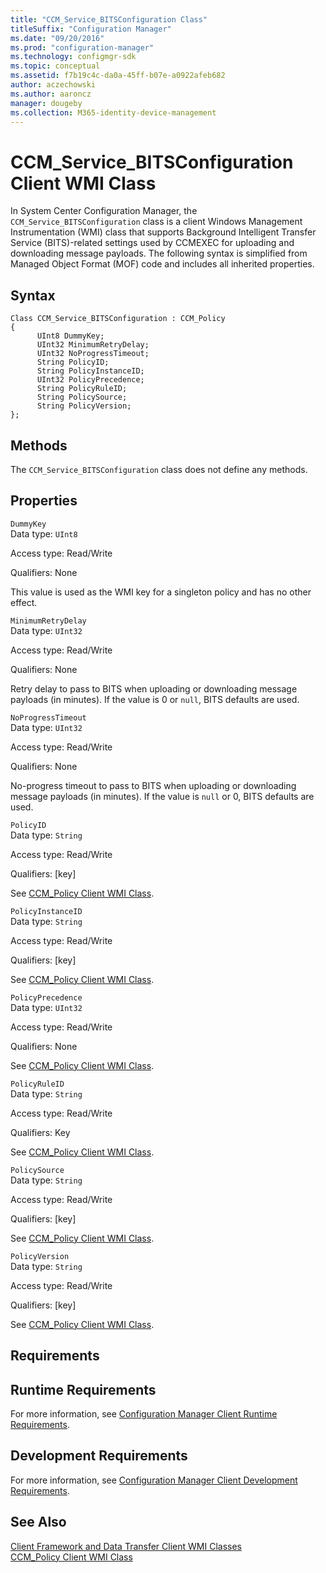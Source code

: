 ```yaml
---
title: "CCM_Service_BITSConfiguration Class"
titleSuffix: "Configuration Manager"
ms.date: "09/20/2016"
ms.prod: "configuration-manager"
ms.technology: configmgr-sdk
ms.topic: conceptual
ms.assetid: f7b19c4c-da0a-45ff-b07e-a0922afeb682
author: aczechowski
ms.author: aaroncz
manager: dougeby
ms.collection: M365-identity-device-management
---
```

# CCM_Service_BITSConfiguration Client WMI Class
In System Center Configuration Manager, the `CCM_Service_BITSConfiguration` class is a client Windows Management Instrumentation (WMI) class that supports Background Intelligent Transfer Service (BITS)-related settings used by CCMEXEC for uploading and downloading message payloads. The following syntax is simplified from Managed Object Format (MOF) code and includes all inherited properties.  

## Syntax  

```  
Class CCM_Service_BITSConfiguration : CCM_Policy  
{  
      UInt8 DummyKey;  
      UInt32 MinimumRetryDelay;  
      UInt32 NoProgressTimeout;  
      String PolicyID;  
      String PolicyInstanceID;  
      UInt32 PolicyPrecedence;  
      String PolicyRuleID;  
      String PolicySource;  
      String PolicyVersion;  
};  
```  

## Methods  
 The `CCM_Service_BITSConfiguration` class does not define any methods.  

## Properties  
 `DummyKey`  
 Data type: `UInt8`  

 Access type: Read/Write  

 Qualifiers: None  

 This value is used as the WMI key for a singleton policy and has no other effect.  

 `MinimumRetryDelay`  
 Data type: `UInt32`  

 Access type: Read/Write  

 Qualifiers: None  

 Retry delay to pass to BITS when uploading or downloading message payloads (in minutes). If the value is 0 or `null`, BITS defaults are used.  

 `NoProgressTimeout`  
 Data type: `UInt32`  

 Access type: Read/Write  

 Qualifiers: None  

 No-progress timeout to pass to BITS when uploading or downloading message payloads (in minutes). If the value is `null` or 0, BITS defaults are used.  

 `PolicyID`  
 Data type: `String`  

 Access type: Read/Write  

 Qualifiers: [key]  

 See [CCM_Policy Client WMI Class](../../../../../develop/reference/core/clients/client-classes/ccm_policy-client-wmi-class.md).  

 `PolicyInstanceID`  
 Data type: `String`  

 Access type: Read/Write  

 Qualifiers: [key]  

 See [CCM_Policy Client WMI Class](../../../../../develop/reference/core/clients/client-classes/ccm_policy-client-wmi-class.md).  

 `PolicyPrecedence`  
 Data type: `UInt32`  

 Access type: Read/Write  

 Qualifiers: None  

 See [CCM_Policy Client WMI Class](../../../../../develop/reference/core/clients/client-classes/ccm_policy-client-wmi-class.md).  

 `PolicyRuleID`  
 Data type: `String`  

 Access type: Read/Write  

 Qualifiers: Key  

 See [CCM_Policy Client WMI Class](../../../../../develop/reference/core/clients/client-classes/ccm_policy-client-wmi-class.md).  

 `PolicySource`  
 Data type: `String`  

 Access type: Read/Write  

 Qualifiers: [key]  

 See [CCM_Policy Client WMI Class](../../../../../develop/reference/core/clients/client-classes/ccm_policy-client-wmi-class.md).  

 `PolicyVersion`  
 Data type: `String`  

 Access type: Read/Write  

 Qualifiers: [key]  

 See [CCM_Policy Client WMI Class](../../../../../develop/reference/core/clients/client-classes/ccm_policy-client-wmi-class.md).  

## Requirements  

## Runtime Requirements  
 For more information, see [Configuration Manager Client Runtime Requirements](../../../../../develop/core/reqs/client-runtime-requirements.md).  

## Development Requirements  
 For more information, see [Configuration Manager Client Development Requirements](../../../../../develop/core/reqs/client-development-requirements.md).  

## See Also  
 [Client Framework and Data Transfer Client WMI Classes](../../../../../develop/reference/core/clients/client-classes/client-framework-and-data-transfer-client-wmi-classes.md)   
 [CCM_Policy Client WMI Class](../../../../../develop/reference/core/clients/client-classes/ccm_policy-client-wmi-class.md)
